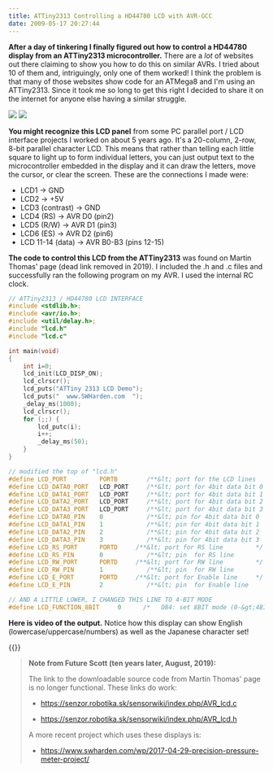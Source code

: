 ```yaml
---
title: ATTiny2313 Controlling a HD44780 LCD with AVR-GCC
date: 2009-05-17 20:27:44
---
```




__After a day of tinkering I finally figured out how to control a HD44780 display from an ATTiny2313 microcontroller.__ There are a _lot_ of websites out there claiming to show you how to do this on similar AVRs. I tried about 10 of them and, intriguingly, only one of them worked! I think the problem is that many of those websites show code for an ATMega8 and I'm using an ATTiny2313. Since it took me so long to get this right I decided to share it on the internet for anyone else having a similar struggle.

<div class="text-center img-border">

![](https://swharden.com/static/2009/05/17/attiny_2313_lcd_hd44780.jpg)
![](https://swharden.com/static/2009/05/17/attiny_2313_lcd_hd44780_2.jpg)

</div>

__You might recognize this LCD panel__ from some PC parallel port / LCD interface projects I worked on about 5 years ago. It's a 20-column, 2-row, 8-bit parallel character LCD. This means that rather than telling each little square to light up to form individual letters, you can just output text to the microcontroller embedded in the display and it can draw the letters, move the cursor, or clear the screen. These are the connections I made were:

*   LCD1 -&gt; GND
*   LCD2 -&gt; +5V
*   LCD3 (contrast) -&gt; GND
*   LCD4 (RS) -&gt; AVR D0 (pin2)
*   LCD5 (R/W) -&gt; AVR D1 (pin3)
*   LCD6 (ES) -&gt; AVR D2 (pin6)
*   LCD 11-14 (data) -&gt; AVR B0-B3 (pins 12-15)

__The code to control this LCD from the ATTiny2313__ was found on Martin Thomas' page (dead link removed in 2019). I included the .h and .c files and successfully ran the following program on my AVR. I used the internal RC clock.

```c
// ATTiny2313 / HD44780 LCD INTERFACE
#include <stdlib.h>;
#include <avr/io.h>;
#include <util/delay.h>;
#include "lcd.h"
#include "lcd.c"

int main(void)
{
    int i=0;
    lcd_init(LCD_DISP_ON);
    lcd_clrscr();
    lcd_puts("ATTiny 2313 LCD Demo");
    lcd_puts("  www.SWHarden.com  ");
    _delay_ms(1000);
    lcd_clrscr();
    for (;;) {
        lcd_putc(i);
        i++;
        _delay_ms(50);
    }
}
```

```c
// modified the top of "lcd.h"
#define LCD_PORT         PORTB        /**&lt; port for the LCD lines   */
#define LCD_DATA0_PORT   LCD_PORT     /**&lt; port for 4bit data bit 0 */
#define LCD_DATA1_PORT   LCD_PORT     /**&lt; port for 4bit data bit 1 */
#define LCD_DATA2_PORT   LCD_PORT     /**&lt; port for 4bit data bit 2 */
#define LCD_DATA3_PORT   LCD_PORT     /**&lt; port for 4bit data bit 3 */
#define LCD_DATA0_PIN    0            /**&lt; pin for 4bit data bit 0  */
#define LCD_DATA1_PIN    1            /**&lt; pin for 4bit data bit 1  */
#define LCD_DATA2_PIN    2            /**&lt; pin for 4bit data bit 2  */
#define LCD_DATA3_PIN    3            /**&lt; pin for 4bit data bit 3  */
#define LCD_RS_PORT      PORTD     /**&lt; port for RS line         */
#define LCD_RS_PIN       0            /**&lt; pin  for RS line         */
#define LCD_RW_PORT      PORTD     /**&lt; port for RW line         */
#define LCD_RW_PIN       1            /**&lt; pin  for RW line         */
#define LCD_E_PORT       PORTD     /**&lt; port for Enable line     */
#define LCD_E_PIN        2            /**&lt; pin  for Enable line     */

// AND A LITTLE LOWER, I CHANGED THIS LINE TO 4-BIT MODE
#define LCD_FUNCTION_8BIT     0      /*   DB4: set 8BIT mode (0-&gt;4BIT mode) */
```

__Here is video of the output.__ Notice how this display can show English (lowercase/uppercase/numbers) as well as the Japanese character set!

{{<youtube mMEwFSkr1Ko>}}

<blockquote>

**Note from Future Scott (ten years later, August, 2019):**

The link to the downloadable source code from Martin Thomas' page is no longer functional. These links do work:

* https://senzor.robotika.sk/sensorwiki/index.php/AVR_lcd.c 

* https://senzor.robotika.sk/sensorwiki/index.php/AVR_lcd.h 

A more recent project which uses these displays is:

* https://www.swharden.com/wp/2017-04-29-precision-pressure-meter-project/ 

</blockquote>
